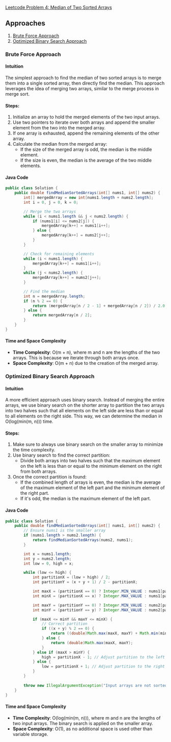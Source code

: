 
[Leetcode Problem 4: Median of Two Sorted Arrays](https://leetcode.com/problems/median-of-two-sorted-arrays/)

## Approaches
1. [Brute Force Approach](#brute-force-approach)
2. [Optimized Binary Search Approach](#optimized-binary-search-approach)

### Brute Force Approach

#### Intuition
The simplest approach to find the median of two sorted arrays is to merge them into a single sorted array, then directly find the median. This approach leverages the idea of merging two arrays, similar to the merge process in merge sort.

#### Steps:
1. Initialize an array to hold the merged elements of the two input arrays.
2. Use two pointers to iterate over both arrays and append the smaller element from the two into the merged array.
3. If one array is exhausted, append the remaining elements of the other array.
4. Calculate the median from the merged array:
   - If the size of the merged array is odd, the median is the middle element.
   - If the size is even, the median is the average of the two middle elements.

#### Java Code
```java
public class Solution {
    public double findMedianSortedArrays(int[] nums1, int[] nums2) {
        int[] mergedArray = new int[nums1.length + nums2.length];
        int i = 0, j = 0, k = 0;

        // Merge the two arrays
        while (i < nums1.length && j < nums2.length) {
            if (nums1[i] <= nums2[j]) {
                mergedArray[k++] = nums1[i++];
            } else {
                mergedArray[k++] = nums2[j++];
            }
        }

        // Check for remaining elements
        while (i < nums1.length) {
            mergedArray[k++] = nums1[i++];
        }
        while (j < nums2.length) {
            mergedArray[k++] = nums2[j++];
        }

        // Find the median
        int n = mergedArray.length;
        if (n % 2 == 0) {
            return (mergedArray[n / 2 - 1] + mergedArray[n / 2]) / 2.0;
        } else {
            return mergedArray[n / 2];
        }
    }
}
```

#### Time and Space Complexity
- **Time Complexity**: O(m + n), where m and n are the lengths of the two arrays. This is because we iterate through both arrays once.
- **Space Complexity**: O(m + n) due to the creation of the merged array.

### Optimized Binary Search Approach

#### Intuition
A more efficient approach uses binary search. Instead of merging the entire arrays, we use binary search on the shorter array to partition the two arrays into two halves such that all elements on the left side are less than or equal to all elements on the right side. This way, we can determine the median in O(log(min(m, n))) time.

#### Steps:
1. Make sure to always use binary search on the smaller array to minimize the time complexity.
2. Use binary search to find the correct partition:
   - Divide both arrays into two halves such that the maximum element on the left is less than or equal to the minimum element on the right from both arrays.
3. Once the correct partition is found:
   - If the combined length of arrays is even, the median is the average of the maximum element of the left part and the minimum element of the right part.
   - If it's odd, the median is the maximum element of the left part.

#### Java Code
```java
public class Solution {
    public double findMedianSortedArrays(int[] nums1, int[] nums2) {
        // Ensure nums1 is the smaller array
        if (nums1.length > nums2.length) {
            return findMedianSortedArrays(nums2, nums1);
        }

        int x = nums1.length;
        int y = nums2.length;
        int low = 0, high = x;

        while (low <= high) {
            int partitionX = (low + high) / 2;
            int partitionY = (x + y + 1) / 2 - partitionX;

            int maxX = (partitionX == 0) ? Integer.MIN_VALUE : nums1[partitionX - 1];
            int minX = (partitionX == x) ? Integer.MAX_VALUE : nums1[partitionX];

            int maxY = (partitionY == 0) ? Integer.MIN_VALUE : nums2[partitionY - 1];
            int minY = (partitionY == y) ? Integer.MAX_VALUE : nums2[partitionY];

            if (maxX <= minY && maxY <= minX) {
                // Correct partition
                if ((x + y) % 2 == 0) {
                    return ((double)Math.max(maxX, maxY) + Math.min(minX, minY)) / 2;
                } else {
                    return (double)Math.max(maxX, maxY);
                }
            } else if (maxX > minY) {
                high = partitionX - 1; // Adjust partition to the left
            } else {
                low = partitionX + 1; // Adjust partition to the right
            }
        }
        
        throw new IllegalArgumentException("Input arrays are not sorted");
    }
}
```

#### Time and Space Complexity
- **Time Complexity**: O(log(min(m, n))), where m and n are the lengths of two input arrays. The binary search is applied on the smaller array.
- **Space Complexity**: O(1), as no additional space is used other than variable storage.

